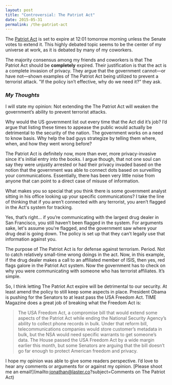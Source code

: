 ```yaml
---
layout: post
title: "Controversial: The Patriot Act"
date: 2015-05-31
permalink: /the-patriot-act
---
```


The [Patriot Act](http://en.wikipedia.org/wiki/Patriot_Act) is set to expire at 12:01 tomorrow morning unless the Senate votes to extend it. This highly debated topic seems to be the center of my universe at work, as it is debated by many of my coworkers.  

The majority consensus among my friends and coworkers is that The Patriot Act should be **completely** expired. Their justification is that the act is a complete invasion of privacy. They argue that the government cannot—or have not—shown examples of The Patriot Act being utilized to prevent a terrorist attack. "If the policy isn’t effective, why do we need it?" they ask.

### *My Thoughts*
I will state my opinion: Not extending the The Patriot Act will weaken the government’s ability to prevent terrorist attacks. 

Why would the US government list out every time that the Act did it’s job? I’d argue that listing these times to appease the public would actually be detrimental to the security of the nation. The government works on a need to know basis. Why help the bad guys strategize by telling them where, when, and how they went wrong before?

The Patriot Act is definitely now, more than ever, more privacy-invasive since it's initial entry into the books. I argue though, that not one soul can say they were unjustly arrested or had their privacy invaded based on the notion that the government was able to connect dots based on surveilling your communications. Essentially, there has been very little noise from anyone that can point to a direct case of misuse of information. 

What makes you so special that you think there is some government analyst sitting in his office looking up your specific communications? I take the line of thinking that if you aren’t connected with any terrorist, you aren’t flagged in the Act's system for tracking. 

Yes, that’s right… if you’re communicating with the largest drug dealer in San Francisco, you still haven’t been flagged in the system. For arguments sake, let's assume you're flagged, and the government saw where your drug deal is going down. The policy is set up that they can’t legally use that information against you. 

The purpose of The Patriot Act is for defense against terrorism. Period. Not to catch relatively small-time wrong doings in the act. Now, in this example, if the drug dealer makes a call to an affiliated member of ISIS, then yes, red flags galore in the Patriot Act system. Now the government has to check on why you were communicating with someone who has terrorist affiliates. It’s simple. 

So, I think letting The Patriot Act expire will be detrimental to our security. At least amend the policy to still keep some aspects in place. President Obama is pushing for the Senators to at least pass the USA Freedom Act. TIME Magazine does a great job of breaking what the Freedom Act is:

> The USA Freedom Act, a compromise bill that would extend some aspects of the Patriot Act while ending the National Security Agency’s ability to collect phone records in bulk. Under that reform bill, telecommunications companies would store customer’s metadata in bulk, but the NSA would need specific warrants to get someone’s data. The House passed the USA Freedom Act by a wide margin earlier this month, but some Senators are arguing that the bill doesn’t go far enough to protect American freedom and privacy.

I hope my opinion was able to give some readers perspective. I’d love to hear any comments or arguments for or against my opinion. [Please shoot me an email!](mailto:jonathan@laster.co?subject=Comments on The Patriot Act) 